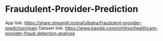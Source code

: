 # Fraudulent-Provider-Prediction

App link: https://share.streamlit.io/prafulbatra/fraudulent-provider-prediction/main
Dataset link: https://www.kaggle.com/rohitrox/healthcare-provider-fraud-detection-analysis
